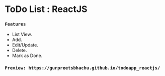# ToDo List : ReactJS
### `Features`
- List View.
- Add.
- Edit/Update.
- Delete.
- Mark as Done.

### `Preview: https://gurpreetsbhachu.github.io/todoapp_reactjs/`
